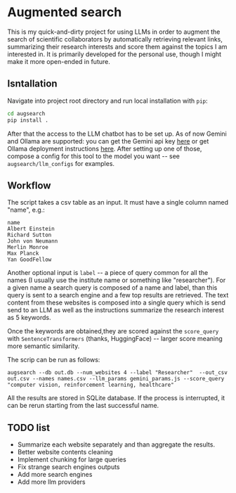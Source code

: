 # Augmented search

This is my quick-and-dirty project for using LLMs in order to augment the search of scientific collaborators
by automatically retrieving relevant links, summarizing their research interests and score them against the topics I am interested in. 
It is primarily developed for the personal use, though I might make it more open-ended in future.

## Isntallation
Navigate into project root directory and run local installation with `pip`:

```bash
cd augsearch
pip install .
```

After that the access to the LLM chatbot has to be set up. As of now Gemini and Ollama are supported: you can get the Gemini api key [here](https://ai.google.dev/gemini-api/docs/api-key) or get Ollama deployment instructions [here](https://github.com/ollama/ollama?tab=readme-ov-file). After setting up one of those, compose a config for this tool to the model you want -- see `augsearch/llm_configs` for examples. 

## Workflow

The script takes a csv table as an input. It must have a single column named "name", e.g.:

```csv
name
Albert Einstein
Richard Sutton
John von Neumann
Merlin Monroe
Max Planck
Yan GoodFellow
```

Another optional input is `label` -- a piece of query common for all the names (I usually use the institute name or something like "researcher"). 
For a given name a search query is composed of a name and label, than this query is sent to a search engine and a few top results are retrieved. 
The text content from these websites is composed into a single query which is send send to an LLM as well 
as the instructions summarize the research interest as 5 keywords.

Once the keywords are obtained,they are scored against the `score_query` with `SentenceTransformers` (thanks, HuggingFace) -- 
larger score meaning more semantic similarity.

The scrip can be run as follows:

```
augsearch --db out.db --num_websites 4 --label "Researcher"  --out_csv out.csv --names names.csv --llm_params gemini_params.js --score_query "computer vision, reinforcement learning, healthcare"
```

All the results are stored in SQLite database. If the process is interrupted, it can be rerun starting from the last successful name.

## TODO list

* Summarize each website separately and than aggregate the results.
* Better website contents cleaning 
* Implement chunking for large queries
* Fix strange search engines outputs
* Add more search engines
* Add more llm providers
